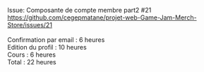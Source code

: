 Issue: Composante de compte membre part2 #21 <br>
https://github.com/cegepmatane/projet-web-Game-Jam-Merch-Store/issues/21
<br> <br>
Confirmation par email : 6 heures <br>
Edition du profil : 10 heures <br>
Cours : 6 heures <br>
Total : 22 heures

